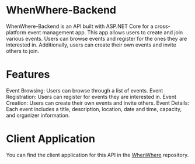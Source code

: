 # WhenWhere-Backend
WhenWhere-Backend is an API built with ASP.NET Core for a cross-platform event management app. This app allows users to create and join various events. Users can browse events and register for the ones they are interested in. Additionally, users can create their own events and invite others to join.
# Features
Event Browsing: Users can browse through a list of events.
Event Registration: Users can register for events they are interested in.
Event Creation: Users can create their own events and invite others.
Event Details: Each event includes a title, description, location, date and time, capacity, and organizer information.
# Client Application
You can find the client application for this API in the [WhenWhere](https://github.com/alirezasp404/WhenWhere) repository.
